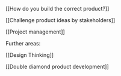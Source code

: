 [[How do you build the correct product?]]

[[Challenge product ideas by stakeholders]]

[[Project management]]

Further areas:

[[Design Thinking]]

[[Double diamond product development]]



